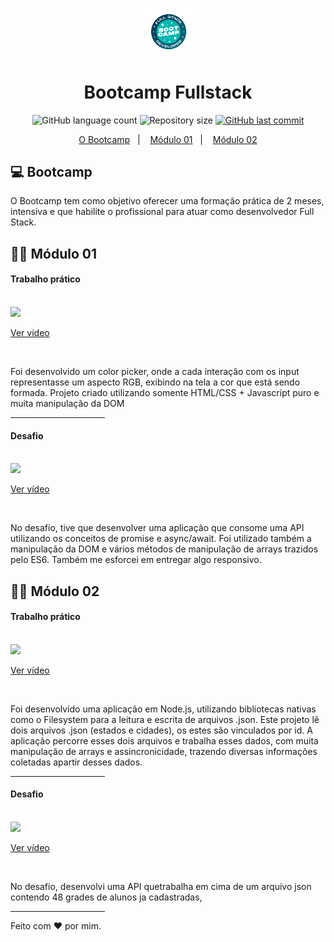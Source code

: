 <p align="center">
  <img alt="Frontend" src=".github/FullStack.png" width="15%">
</p>

<h1 align="center">
  Bootcamp Fullstack 
</h1>

<p align="center">
  <img alt="GitHub language count" src="https://img.shields.io/github/languages/count/arthur-meireles/bootcamp_fullstack">

  <img alt="Repository size" src="https://img.shields.io/github/repo-size/arthur-meireles/bootcamp_fullstack">
  
  <a href="https://github.com/arthur-meireles/bootcamp_fullstack/commits/master">
    <img alt="GitHub last commit" src="https://img.shields.io/github/last-commit/arthur-meireles/bootcamp_fullstack">
  </a>
</p>

<p align="center">
  <a href="#-bootcamp">O Bootcamp</a>&nbsp;&nbsp;&nbsp;|&nbsp;&nbsp;&nbsp;
  <a href="#-módulo-01">Módulo 01</a>&nbsp;&nbsp;&nbsp;|&nbsp;&nbsp;&nbsp;
  <a href="#-módulo-02">Módulo 02</a>
</p>


## 💻 Bootcamp

O Bootcamp tem como objetivo oferecer uma formação prática de 2 meses, intensiva e que habilite o profissional para atuar como desenvolvedor Full Stack.


## 👨‍💻 Módulo 01
<h4>Trabalho prático</h4>
<br>

<img src="https://play.vidyard.com/fMbEakjWrvyLGU2dNAErCV.jpg"/>

<a href="https://share.vidyard.com/watch/fMbEakjWrvyLGU2dNAErCV?" target="_blank">Ver vídeo</a>

<br>
<p>Foi desenvolvido um color picker, onde a cada interação com os input representasse um aspecto RGB, exibindo na tela a cor que está sendo formada. Projeto criado utilizando somente HTML/CSS + Javascript puro e muita manipulação da DOM</p>

<hr style="width:30%;">  
<h4>Desafio</h4>
<br>
<img src="https://play.vidyard.com/iVPVyCfgQVFsEeoxoNvCCn.jpg"/>

<a href="https://share.vidyard.com/watch/iVPVyCfgQVFsEeoxoNvCCn?" target="_blank">Ver vídeo</a>

<br>
<p>No desafio, tive que desenvolver uma aplicação que consome uma API utilizando os conceitos de promise e async/await. Foi utilizado também a manipulação da DOM e vários métodos de manipulação de arrays trazidos pelo ES6. Também me esforcei em entregar algo responsivo.</p>

## 👨‍💻 Módulo 02
<h4>Trabalho prático</h4>
<br>

<img src="https://play.vidyard.com/dc7CA58mTxAivdrdY1MfDe.jpg"/>

<a href="https://share.vidyard.com/watch/dc7CA58mTxAivdrdY1MfDe?" target="_blank">Ver vídeo</a>

<br>
<p>Foi desenvolvido uma aplicação em Node.js, utilizando bibliotecas nativas como o Filesystem para a leitura e escrita de arquivos .json. 
Este projeto lê dois arquivos .json (estados e cidades), os estes são vinculados por id. A aplicação percorre esses dois arquivos e trabalha esses dados, com muita manipulação de arrays e assincronicidade, trazendo diversas informações coletadas apartir desses dados.</p>

<hr style="width:30%;">  
<h4>Desafio</h4>
<br>
<img src="https://play.vidyard.com/bZiFNfCYNmqzPtZ2kUDwi8.jpg"/>

<a href="https://share.vidyard.com/watch/bZiFNfCYNmqzPtZ2kUDwi8?" target="_blank">Ver vídeo</a>

<br>
<p>No desafio, desenvolvi uma API quetrabalha em cima de um arquivo json contendo 48 grades de alunos ja cadastradas, </p>

<hr style="width:30%;">


Feito com ♥ por mim. 
